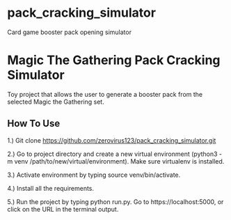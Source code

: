 # pack_cracking_simulator
Card game booster pack opening simulator

# Magic The Gathering Pack Cracking Simulator

Toy project that allows the user to generate a booster pack from the selected Magic the Gathering set.


## How To Use
1.) Git clone https://github.com/zerovirus123/pack_cracking_simulator.git

2.) Go to project directory and create a new virtual environment (python3 -m venv /path/to/new/virtual/environment). Make sure virtualenv is installed.

3.) Activate environment by typing source venv/bin/activate.

4.) Install all the requirements.

5.) Run the project by typing python run.py. Go to https://localhost:5000, or click on the URL in the terminal output.
